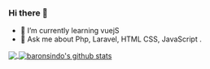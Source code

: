 ### Hi there 👋

<!--
**Ushagour/About_Me** is a ✨ _special_ ✨ repository because its `README.md` (this file) appears on your GitHub profile.

Here are some ideas to get you started:

- - ⚡ Fun fact: Mostly sleeping.
- 📫 How to reach me: ...
- 😄 Pronouns: ...
- 👯 I’m looking to collaborate on ...
- 🤔 I’m looking for help with ...
-->


- 🌱 I’m currently learning vuejS 
- 💬 Ask me about Php, Laravel, HTML CSS, JavaScript .



<a href="https://github.com/ouhamzalhss">
  <img align="center" src="https://github-readme-stats.vercel.app/api/top-langs/?username=ushagour&theme=light&hide_langs_below=1" />
</a>
<a href="https://github.com/ouhamzalhss">
 <img align="center" src="https://github-readme-stats.vercel.app/api?username=ushagour&show_icons=true&theme=light&line_height=27" alt="baronsindo's github stats"/>
</a>
